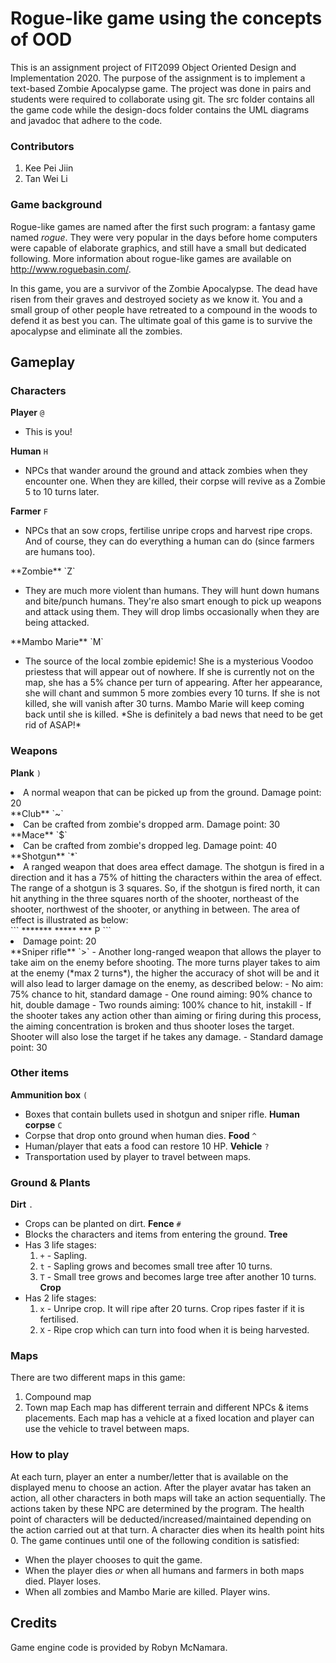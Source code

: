# Rogue-like game using the concepts of OOD
This is an assignment project of FIT2099 Object Oriented Design and Implementation 2020. The purpose of the assignment is to implement a text-based Zombie Apocalypse game. The project was done in pairs and students were required to collaborate using git. The src folder contains all the game code while the design-docs folder contains the UML diagrams and javadoc that adhere to the code.

### Contributors
1. Kee Pei Jiin
2. Tan Wei Li

### Game background
Rogue-like games are named after the first such program: a fantasy game named *rogue*. They were very popular in the days before home computers were capable of elaborate graphics, and still have a small but dedicated following. More information about rogue-like games are available on <http://www.roguebasin.com/>.

In this game, you are a survivor of the Zombie Apocalypse. The dead have risen from their graves and destroyed society as we know it. You and a small group of other people have retreated to a compound in the woods to defend it as best you can. The ultimate goal of this game is to survive the apocalypse and eliminate all the zombies.

## Gameplay
### Characters
**Player** `@`
- This is you!

**Human** `H` 
- NPCs that wander around the ground and attack zombies when they encounter one. When they are killed, their corpse will revive as a Zombie 5 to 10 turns later.

**Farmer** `F` 
<ul>
<li>NPCs that an sow crops, fertilise unripe crops and harvest ripe crops. And of course, they can do everything a human can do (since farmers are humans too).</li>
</ul>
**Zombie** `Z` 
<ul>
<li>They are much more violent than humans. They will hunt down humans and bite/punch humans. They're also smart enough to pick up weapons and attack using them. They will drop limbs occasionally when they are being attacked.</li>
</ul>
**Mambo Marie** `M` 
<ul>
<li>The source of the local zombie epidemic! She is a mysterious Voodoo priestess that will appear out of nowhere. If she is currently not on the map, she has a 5% chance per turn of appearing. After her appearance, she will chant and summon 5 more zombies every 10 turns. If she is not killed, she will vanish after 30 turns. Mambo Marie will keep coming back until she is killed. *She is definitely a bad news that need to be get rid of ASAP!*</li>
 </ul>

### Weapons
**Plank** `)`
<li>A normal weapon that can be picked up from the ground. Damage point: 20</li>
**Club** `~` 
<li>Can be crafted from zombie's dropped arm. Damage point: 30</li>
**Mace** `$`
<li>Can be crafted from zombie's dropped leg. Damage point: 40</li>
**Shotgun** `*`
<li>A ranged weapon that does area effect damage. The shotgun is fired in a direction and it has a 75% of hitting the characters within the area of effect. The range of a shotgun is 3 squares. So, if the shotgun is fired north, it can hit anything in the three squares north of the shooter, northeast of the shooter, northwest of the shooter, or anything in between. The area of effect is illustrated as below:</li>
```
*******
 *****
  ***
   P
```
<li>Damage point: 20</li>
**Sniper rifle** `>`
- Another long-ranged weapon that allows the player to take aim on the enemy before shooting. The more turns player takes to aim at the enemy (*max 2 turns*), the higher the accuracy of shot will be and it will also lead to larger damage on the enemy, as described below:
  - No aim: 75% chance to hit, standard damage 
  - One round aiming: 90% chance to hit, double damage
  - Two rounds aiming: 100% chance to hit, instakill
- If the shooter takes any action other than aiming or firing during this process, the aiming concentration is broken and thus shooter loses the target. Shooter will also lose the target if he takes any damage.
- Standard damage point: 30

### Other items
**Ammunition box** `(`
- Boxes that contain bullets used in shotgun and sniper rifle.
**Human corpse** `C`
- Corpse that drop onto ground when human dies.
**Food** `^`
- Human/player that eats a food can restore 10 HP.
**Vehicle** `?`
- Transportation used by player to travel between maps.

### Ground & Plants
**Dirt** `.`
- Crops can be planted on dirt.
**Fence** `#`
- Blocks the characters and items from entering the ground.
**Tree**
- Has 3 life stages:
  1. `+` - Sapling.
  2. `t` - Sapling grows and becomes small tree after 10 turns.
  3. `T` - Small tree grows and becomes large tree after another 10 turns.
**Crop** 
- Has 2 life stages:
  1. `x` - Unripe crop. It will ripe after 20 turns. Crop ripes faster if it is fertilised.
  2. `X` - Ripe crop which can turn into food when it is being harvested.

### Maps
There are two different maps in this game:
1. Compound map
2. Town map
Each map has different terrain and different NPCs & items placements. Each map has a vehicle at a fixed location and player can use the vehicle to travel between maps.

### How to play
At each turn, player an enter a number/letter that is available on the displayed menu to choose an action. After the player avatar has taken an action, all other characters in both maps will take an action sequentially. The actions taken by these NPC are determined by the program. The health point of characters will be deducted/increased/maintained depending on the action carried out at that turn. A character dies when its health point hits 0.
The game continues until one of the following condition is satisfied:
- When the player chooses to quit the game.
- When the player dies *or* when all humans and farmers in both maps died. Player loses.
- When all zombies and Mambo Marie are killed. Player wins.

## Credits
Game engine code is provided by Robyn McNamara.
